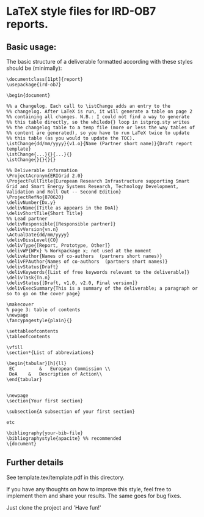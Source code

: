 LaTeX style files for IRD-OB7 reports.
===============================================

Basic usage:
------------

The basic structure of a deliverable formatted according with these
styles should be (minimally):

    \documentclass[11pt]{report}
    \usepackage{ird-ob7}  
    
    \begin{document}
    
    %% a Changelog. Each call to \istChange adds an entry to the
    %% changelog. After LaTeX is run, it will generate a table on page 2
    %% containing all changes. N.B.: I could not find a way to generate
    %% this table directly, so the whiledo{} loop in istprog.sty writes
    %% the changelog table to a temp file (more or less the way tables of
    %% content are generated), so you have to run LaTeX twice to update
    %% this table (as you would to update the TOC).
    \istChange{dd/mm/yyyy}{v1.o}{Name (Partner short name)}{Draft report template}
    \istChange{...}{}{...}{}
    \istChange{}{}{}{}

    %% Deliverable information
    \ProjectAcronym{ERIGrid 2.0}
    \ProjectFullTitle{European Research Infrastructure supporting Smart Grid and Smart Energy Systems Research, Technology Development, Validation and Roll Out -- Second Edition}
    \ProjectRefNo{870620}
    \delivNumber{Dx.y}
    \delivName{[Title as appears in the DoA]}
    \delivShortTile{Short Title}
    %% Lead partner
    \delivResponsible{[Responsible partner]} 
    \delivVersion{vn.n}
    \ActualDate{dd/mm/yyyy}
    \delivDissLevel{CO}
    \delivType{[Report, Prototype, Other]}
    \delivWP{WPx} % Workpackage x; not used at the moment
    \delivAuthor{Names of co-authors  (partners short names)}
    \delivFPAuthor{Names of co-authors  (partners short names)}
    \delivStatus{Draft}
    \delivKeywords{[List of free keywords relevant to the deliverable]}
    \delivTask{Tn.n}
    \delivStatus{[Draft, v1.0, v2.0, Final version]}
    \delivExecSummary{This is a summary of the deliverable; a paragraph or
    so to go on the cover page} 
    
    \makecover
    % page 3: table of contents
    \newpage
    \fancypagestyle{plain}{}
    
    \settableofcontents
    \tableofcontents
    
    \vfill
    \section*{List of abbreviations}
    
    \begin{tabular}[h]{ll}
     EC	        &	European Commission \\
     DoA	&	Description of Action\\
    \end{tabular}
    
    
    \newpage
    \section{Your first section}
    
    \subsection{A subsection of your first section}
    
    etc
    
    \bibliography{your-bib-file}
    \bibliographystyle{apacite} %% recommended 
    \{document}

Further details
---------------

See template.tex/template.pdf in this directory.

If you have any thoughts on how to improve this style, feel free to
implement them and share your results. The same goes for bug fixes.

Just clone the project and 'Have fun!'